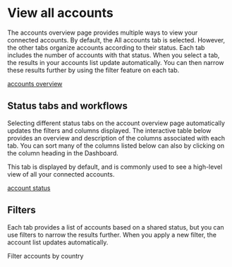 # View all accounts

The accounts overview page provides multiple ways to view your connected accounts. By default, the All accounts tab is selected. However, the other tabs organize accounts according to their status. Each tab includes the number of accounts with that status. When you select a tab, the results in your accounts list update automatically. You can then narrow these results further by using the filter feature on each tab.

[accounts overview](https://dashboard.stripe.com/connect/accounts/overview)

## Status tabs and workflows

Selecting different status tabs on the account overview page automatically updates the filters and columns displayed. The interactive table below provides an overview and description of the columns associated with each tab. You can sort many of the columns listed below can also by clicking on the column heading in the Dashboard.

This tab is displayed by default, and is commonly used to see a high-level view of all your connected accounts.

[account status](/connect/dashboard#status-badges)

## Filters

Each tab provides a list of accounts based on a shared status, but you can use filters to narrow the results further. When you apply a new filter, the account list updates automatically.

Filter accounts by country
